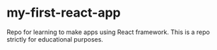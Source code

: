 # my-first-react-app
Repo for learning to make apps using React framework.
This is a repo strictly for educational purposes.
